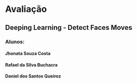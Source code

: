 # Avaliação 


## Deeping Learning - Detect Faces Moves

### Alunos: 
#### Jhonata Souza Costa
#### Rafael da Silva Buchacra
#### Daniel dos Santos Queiroz
